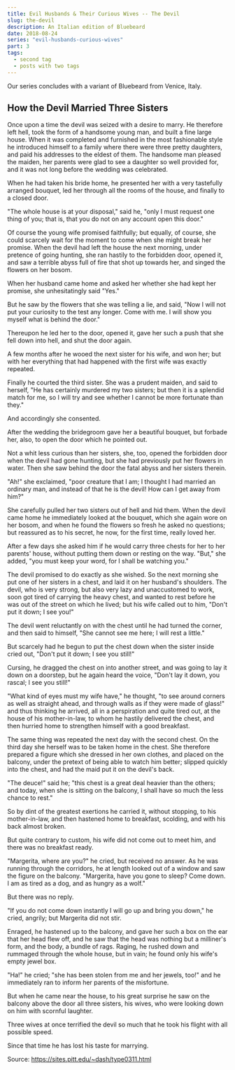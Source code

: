 ```yaml
---
title: Evil Husbands & Their Curious Wives -- The Devil
slug: the-devil
description: An Italian edition of Bluebeard
date: 2018-08-24
series: "evil-husbands-curious-wives"
part: 3
tags:
  - second tag
  - posts with two tags
---
```


Our series concludes with a variant of Bluebeard from Venice, Italy.

## How the Devil Married Three Sisters

Once upon a time the devil was seized with a desire to marry. He therefore left hell, took the form of a handsome young man, and built a fine large house. When it was completed and furnished in the most fashionable style he introduced himself to a family where there were three pretty daughters, and paid his addresses to the eldest of them. The handsome man pleased the maiden, her parents were glad to see a daughter so well provided for, and it was not long before the wedding was celebrated.

When he had taken his bride home, he presented her with a very tastefully arranged bouquet, led her through all the rooms of the house, and finally to a closed door.

"The whole house is at your disposal," said he, "only I must request one thing of you; that is, that you do not on any account open this door."

Of course the young wife promised faithfully; but equally, of course, she could scarcely wait for the moment to come when she might break her promise. When the devil had left the house the next morning, under pretence of going hunting, she ran hastily to the forbidden door, opened it, and saw a terrible abyss full of fire that shot up towards her, and singed the flowers on her bosom.

When her husband came home and asked her whether she had kept her promise, she unhesitatingly said "Yes."

But he saw by the flowers that she was telling a lie, and said, "Now I will not put your curiosity to the test any longer. Come with me. I will show you myself what is behind the door."

Thereupon he led her to the door, opened it, gave her such a push that she fell down into hell, and shut the door again.

A few months after he wooed the next sister for his wife, and won her; but with her everything that had happened with the first wife was exactly repeated.

Finally he courted the third sister. She was a prudent maiden, and said to herself, "He has certainly murdered my two sisters; but then it is a splendid match for me, so I will try and see whether I cannot be more fortunate than they."

And accordingly she consented.

After the wedding the bridegroom gave her a beautiful bouquet, but forbade her, also, to open the door which he pointed out.

Not a whit less curious than her sisters, she, too, opened the forbidden door when the devil had gone hunting, but she had previously put her flowers in water. Then she saw behind the door the fatal abyss and her sisters therein.

"Ah!" she exclaimed, "poor creature that I am; I thought I had married an ordinary man, and instead of that he is the devil! How can I get away from him?"

She carefully pulled her two sisters out of hell and hid them. When the devil came home he immediately looked at the bouquet, which she again wore on her bosom, and when he found the flowers so fresh he asked no questions; but reassured as to his secret, he now, for the first time, really loved her.

After a few days she asked him if he would carry three chests for her to her parents' house, without putting them down or resting on the way. "But," she added, "you must keep your word, for I shall be watching you."

The devil promised to do exactly as she wished. So the next morning she put one of her sisters in a chest, and laid it on her husband's shoulders. The devil, who is very strong, but also very lazy and unaccustomed to work, soon got tired of carrying the heavy chest, and wanted to rest before he was out of the street on which he lived; but his wife called out to him, "Don't put it down; I see you!"

The devil went reluctantly on with the chest until he had turned the corner, and then said to himself, "She cannot see me here; I will rest a little."

But scarcely had he begun to put the chest down when the sister inside cried out, "Don't put it down; I see you still!"

Cursing, he dragged the chest on into another street, and was going to lay it down on a doorstep, but he again heard the voice, "Don't lay it down, you rascal; I see you still!"

"What kind of eyes must my wife have," he thought, "to see around corners as well as straight ahead, and through walls as if they were made of glass!" and thus thinking he arrived, all in a perspiration and quite tired out, at the house of his mother-in-law, to whom he hastily delivered the chest, and then hurried home to strengthen himself with a good breakfast.

The same thing was repeated the next day with the second chest. On the third day she herself was to be taken home in the chest. She therefore prepared a figure which she dressed in her own clothes, and placed on the balcony, under the pretext of being able to watch him better; slipped quickly into the chest, and had the maid put it on the devil's back.

"The deuce!" said he; "this chest is a great deal heavier than the others; and today, when she is sitting on the balcony, I shall have so much the less chance to rest."

So by dint of the greatest exertions he carried it, without stopping, to his mother-in-law, and then hastened home to breakfast, scolding, and with his back almost broken.

But quite contrary to custom, his wife did not come out to meet him, and there was no breakfast ready.

"Margerita, where are you?" he cried, but received no answer. As he was running through the corridors, he at length looked out of a window and saw the figure on the balcony. "Margerita, have you gone to sleep? Come down. I am as tired as a dog, and as hungry as a wolf."

But there was no reply.

"If you do not come down instantly I will go up and bring you down," he cried, angrily; but Margerita did not stir.

Enraged, he hastened up to the balcony, and gave her such a box on the ear that her head flew off, and he saw that the head was nothing but a milliner's form, and the body, a bundle of rags. Raging, he rushed down and rummaged through the whole house, but in vain; he found only his wife's empty jewel box.

"Ha!" he cried; "she has been stolen from me and her jewels, too!" and he immediately ran to inform her parents of the misfortune.

But when he came near the house, to his great surprise he saw on the balcony above the door all three sisters, his wives, who were looking down on him with scornful laughter.

Three wives at once terrified the devil so much that he took his flight with all possible speed.

Since that time he has lost his taste for marrying.

Source: https://sites.pitt.edu/~dash/type0311.html

